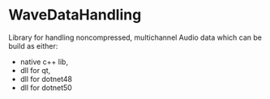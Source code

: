 # WaveDataHandling
Library for handling noncompressed, multichannel Audio data which can be build as either:
- native c++ lib,
- dll for qt,
- dll for dotnet48
- dll for dotnet50
